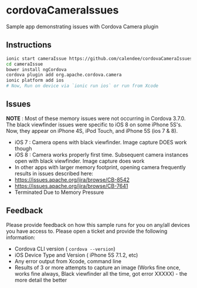 # cordovaCameraIssues
Sample app demonstrating issues with Cordova Camera plugin

## Instructions

```sh
ionic start cameraIssue https://github.com/calendee/cordovaCameraIssues
cd cameraIssue
bower install ngCordova
cordova plugin add org.apache.cordova.camera
ionic platform add ios
# Now, Run on device via `ionic run ios` or run from Xcode
```

## Issues

**NOTE** : Most of these memory issues were not occurring in Cordova 3.7.0.  The black viewfinder issues were specific to iOS 8 on some iPhone 5S's.  Now, they appear on iPhone 4S, iPod Touch, and iPhone 5S (ios 7 & 8).

- iOS 7 : Camera opens with black viewfinder.  Image capture DOES work though
- iOS 8 : Camera works properly first time. Subsequent camera instances open with black viewfinder.  Image capture does work
- In other apps with larger memory footprint, opening camera frequently results in issues described here:
 - https://issues.apache.org/jira/browse/CB-8542
 - https://issues.apache.org/jira/browse/CB-7641
 - Terminated Due to Memory Pressure

## Feedback

Please provide feedback on how this sample runs for you on any/all devices you have access to.
Please open a ticket and provide the following information:

- Cordova CLI version  ( `cordova --version`)
- iOS Device Type and Version ( iPhone 5S 7.1.2, etc)
- Any error output from Xcode, command line
- Results of 3 or more attempts to capture an image (Works fine once, works fine always, Black viewfinder all the time, got error XXXXX) - the more detail the better